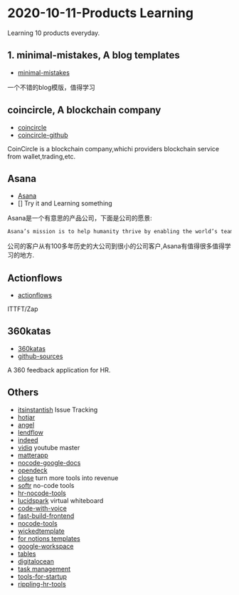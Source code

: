 # 2020-10-11-Products Learning

Learning 10 products everyday.

## 1. minimal-mistakes, A blog templates

 - [minimal-mistakes](https://mmistakes.github.io/minimal-mistakes/docs/quick-start-guide/)

 一个不错的blog模版，值得学习

 ## coincircle, A blockchain company

 - [coincircle](https://coincircle.com/)
 - [coincircle-github](https://github.com/CoinCircle)

 CoinCircle is a blockchain company,whichi providers blockchain service from wallet,trading,etc.

 ## Asana

 - [Asana](https://asana.com/)
 - [] Try it and Learning something

 Asana是一个有意思的产品公司，下面是公司的愿景:

 ```sh
 Asana’s mission is to help humanity thrive by enabling the world’s teams to work together effortlessly
 ```

 公司的客户从有100多年历史的大公司到很小的公司客户,Asana有值得很多值得学习的地方.

## Actionflows

 - [actionflows](https://actionsflow.github.io/)

ITTFT/Zap

## 360katas
 
- [360katas](https://www.360katas.com/)
- [github-sources](https://github.com/digilet-labs/360katas.git)

A 360 feedback application for HR.

 ## Others

 - [itsinstantish](https://www.itsinstantish.com/) Issue Tracking
 - [hotjar](https://www.hotjar.com/)
 - [angel](https://angel.co/)
 - [lendflow](https://lendflow.io/)
 - [indeed](https://www.indeed.com/jobs?q=blockchain%20developer&l=Remote&vjk=e9b3b15352e81c47)
 - [vidiq](https://vidiq.com/) youtube master
 - [matterapp](https://matterapp.com/)
 - [nocode-google-docs](https://app.nocode.works/website/list)
 - [opendeck](https://opendeck.app/)
 - [close](https://close.com/) turn more tools into revenue
 - [softr](www.softr.io/) no-code tools
 - [hr-nocode-tools](https://www.peoplegoal.com/)
 - [lucidspark](https://lucidspark.com/) virtual whiteboard
 - [code-with-voice](https://serenade.ai/)
 - [fast-build-frontend](https://github.com/reblim/fast.gi)
 - [nocode-tools](https://nocodefounders.com/tools)
 - [wickedtemplate](https://www.wickedtemplates.com/)
 - [for notions templates](https://www.supercreative.design/)
 - [google-workspace](https://workspace.google.com/)
 - [tables](https://tables.area120.google.com/)
 - [digitalocean](https://www.digitalocean.com/)
 - [task management](https://www.taskade.com/)
 - [tools-for-startup](https://startupstash.com/)
 - [rippling-hr-tools](https://www.rippling.com/)